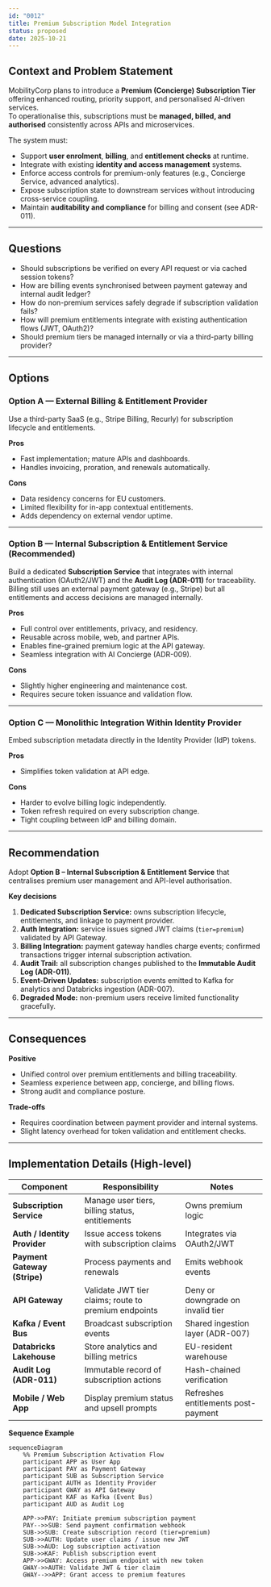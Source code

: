 ```yaml
---
id: "0012"
title: Premium Subscription Model Integration
status: proposed
date: 2025-10-21
---
```


## Context and Problem Statement

MobilityCorp plans to introduce a **Premium (Concierge) Subscription Tier** offering enhanced routing, priority support, and personalised AI-driven services.  
To operationalise this, subscriptions must be **managed, billed, and authorised** consistently across APIs and microservices.

The system must:
- Support **user enrolment**, **billing**, and **entitlement checks** at runtime.  
- Integrate with existing **identity and access management** systems.  
- Enforce access controls for premium-only features (e.g., Concierge Service, advanced analytics).  
- Expose subscription state to downstream services without introducing cross-service coupling.  
- Maintain **auditability and compliance** for billing and consent (see ADR-011).

---

## Questions

- Should subscriptions be verified on every API request or via cached session tokens?  
- How are billing events synchronised between payment gateway and internal audit ledger?  
- How do non-premium services safely degrade if subscription validation fails?  
- How will premium entitlements integrate with existing authentication flows (JWT, OAuth2)?  
- Should premium tiers be managed internally or via a third-party billing provider?

---

## Options

### Option A — External Billing & Entitlement Provider
Use a third-party SaaS (e.g., Stripe Billing, Recurly) for subscription lifecycle and entitlements.

**Pros**
- Fast implementation; mature APIs and dashboards.  
- Handles invoicing, proration, and renewals automatically.  

**Cons**
- Data residency concerns for EU customers.  
- Limited flexibility for in-app contextual entitlements.  
- Adds dependency on external vendor uptime.

---

### Option B — Internal Subscription & Entitlement Service (Recommended)
Build a dedicated **Subscription Service** that integrates with internal authentication (OAuth2/JWT) and the **Audit Log (ADR-011)** for traceability.  
Billing still uses an external payment gateway (e.g., Stripe) but all entitlements and access decisions are managed internally.

**Pros**
- Full control over entitlements, privacy, and residency.  
- Reusable across mobile, web, and partner APIs.  
- Enables fine-grained premium logic at the API gateway.  
- Seamless integration with AI Concierge (ADR-009).  

**Cons**
- Slightly higher engineering and maintenance cost.  
- Requires secure token issuance and validation flow.

---

### Option C — Monolithic Integration Within Identity Provider
Embed subscription metadata directly in the Identity Provider (IdP) tokens.

**Pros**
- Simplifies token validation at API edge.  

**Cons**
- Harder to evolve billing logic independently.  
- Token refresh required on every subscription change.  
- Tight coupling between IdP and billing domain.

---

## Recommendation

Adopt **Option B – Internal Subscription & Entitlement Service** that centralises premium user management and API-level authorisation.

**Key decisions**
1. **Dedicated Subscription Service:** owns subscription lifecycle, entitlements, and linkage to payment provider.  
2. **Auth Integration:** service issues signed JWT claims (`tier=premium`) validated by API Gateway.  
3. **Billing Integration:** payment gateway handles charge events; confirmed transactions trigger internal subscription activation.  
4. **Audit Trail:** all subscription changes published to the **Immutable Audit Log (ADR-011)**.  
5. **Event-Driven Updates:** subscription events emitted to Kafka for analytics and Databricks ingestion (ADR-007).  
6. **Degraded Mode:** non-premium users receive limited functionality gracefully.

---

## Consequences

**Positive**
- Unified control over premium entitlements and billing traceability.  
- Seamless experience between app, concierge, and billing flows.  
- Strong audit and compliance posture.  

**Trade-offs**
- Requires coordination between payment provider and internal systems.  
- Slight latency overhead for token validation and entitlement checks.  

---

## Implementation Details (High-level)

| Component | Responsibility | Notes |
|---|---|---|
| **Subscription Service** | Manage user tiers, billing status, entitlements | Owns premium logic |
| **Auth / Identity Provider** | Issue access tokens with subscription claims | Integrates via OAuth2/JWT |
| **Payment Gateway (Stripe)** | Process payments and renewals | Emits webhook events |
| **API Gateway** | Validate JWT tier claims; route to premium endpoints | Deny or downgrade on invalid tier |
| **Kafka / Event Bus** | Broadcast subscription events | Shared ingestion layer (ADR-007) |
| **Databricks Lakehouse** | Store analytics and billing metrics | EU-resident warehouse |
| **Audit Log (ADR-011)** | Immutable record of subscription actions | Hash-chained verification |
| **Mobile / Web App** | Display premium status and upsell prompts | Refreshes entitlements post-payment |

**Sequence Example**
```mermaid
sequenceDiagram
    %% Premium Subscription Activation Flow
    participant APP as User App
    participant PAY as Payment Gateway
    participant SUB as Subscription Service
    participant AUTH as Identity Provider
    participant GWAY as API Gateway
    participant KAF as Kafka (Event Bus)
    participant AUD as Audit Log

    APP->>PAY: Initiate premium subscription payment
    PAY-->>SUB: Send payment confirmation webhook
    SUB->>SUB: Create subscription record (tier=premium)
    SUB->>AUTH: Update user claims / issue new JWT
    SUB->>AUD: Log subscription activation
    SUB->>KAF: Publish subscription event
    APP->>GWAY: Access premium endpoint with new token
    GWAY->>AUTH: Validate JWT & tier claim
    GWAY-->>APP: Grant access to premium features

